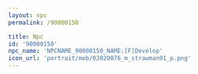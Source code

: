 ```yaml
---
layout: npc
permalink: /90000150

title: Npc
id: '90000150'
npc_name: 'NPCNAME_90000150_NAME:[F]Develop'
icon_url: 'portrait/mob/02020076_m_strawman01_p.png'
---
```

